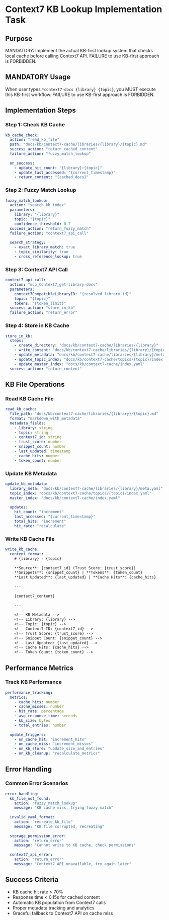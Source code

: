 <!-- Powered by BMAD™ Core -->

# Context7 KB Lookup Implementation Task

## Purpose
MANDATORY: Implement the actual KB-first lookup system that checks local cache before calling Context7 API. FAILURE to use KB-first approach is FORBIDDEN.

## MANDATORY Usage
When user types `*context7-docs {library} {topic}`, you MUST execute this KB-first workflow. FAILURE to use KB-first approach is FORBIDDEN.

## Implementation Steps

### Step 1: Check KB Cache
```yaml
kb_cache_check:
  action: "read_kb_file"
  path: "docs/kb/context7-cache/libraries/{library}/{topic}.md"
  success_action: "return_cached_content"
  failure_action: "fuzzy_match_lookup"
  
  on_success:
    - update_hit_count: "{library}:{topic}"
    - update_last_accessed: "{current_timestamp}"
    - return_content: "{cached_docs}"
```

### Step 2: Fuzzy Match Lookup
```yaml
fuzzy_match_lookup:
  action: "search_kb_index"
  parameters:
    library: "{library}"
    topic: "{topic}"
    confidence_threshold: 0.7
  success_action: "return_fuzzy_match"
  failure_action: "context7_api_call"
  
  search_strategy:
    - exact_library_match: true
    - topic_similarity: true
    - cross_reference_lookup: true
```

### Step 3: Context7 API Call
```yaml
context7_api_call:
  action: "mcp_Context7_get-library-docs"
  parameters:
    context7CompatibleLibraryID: "{resolved_library_id}"
    topic: "{topic}"
    tokens: "{token_limit}"
  success_action: "store_in_kb"
  failure_action: "return_error"
```

### Step 4: Store in KB Cache
```yaml
store_in_kb:
  steps:
    - create_directory: "docs/kb/context7-cache/libraries/{library}"
    - write_content: "docs/kb/context7-cache/libraries/{library}/{topic}.md"
    - update_metadata: "docs/kb/context7-cache/libraries/{library}/meta.yaml"
    - update_topic_index: "docs/kb/context7-cache/topics/{topic}/index.yaml"
    - update_master_index: "docs/kb/context7-cache/index.yaml"
  success_action: "return_content"
```

## KB File Operations

### Read KB Cache File
```yaml
read_kb_cache:
  file_path: "docs/kb/context7-cache/libraries/{library}/{topic}.md"
  format: "markdown_with_metadata"
  metadata_fields:
    - library: string
    - topic: string
    - context7_id: string
    - trust_score: number
    - snippet_count: number
    - last_updated: timestamp
    - cache_hits: number
    - token_count: number
```

### Update KB Metadata
```yaml
update_kb_metadata:
  library_meta: "docs/kb/context7-cache/libraries/{library}/meta.yaml"
  topic_index: "docs/kb/context7-cache/topics/{topic}/index.yaml"
  master_index: "docs/kb/context7-cache/index.yaml"
  
  updates:
    hit_count: "increment"
    last_accessed: "{current_timestamp}"
    total_hits: "increment"
    hit_rate: "recalculate"
```

### Write KB Cache File
```yaml
write_kb_cache:
  content_format: |
    # {library} - {topic}
    
    **Source**: {context7_id} (Trust Score: {trust_score})
    **Snippets**: {snippet_count} | **Tokens**: {token_count}
    **Last Updated**: {last_updated} | **Cache Hits**: {cache_hits}
    
    ---
    
    {context7_content}
    
    ---
    
    <!-- KB Metadata -->
    <!-- Library: {library} -->
    <!-- Topic: {topic} -->
    <!-- Context7 ID: {context7_id} -->
    <!-- Trust Score: {trust_score} -->
    <!-- Snippet Count: {snippet_count} -->
    <!-- Last Updated: {last_updated} -->
    <!-- Cache Hits: {cache_hits} -->
    <!-- Token Count: {token_count} -->
```

## Performance Metrics

### Track KB Performance
```yaml
performance_tracking:
  metrics:
    - cache_hits: number
    - cache_misses: number
    - hit_rate: percentage
    - avg_response_time: seconds
    - kb_size: bytes
    - total_entries: number
  
  update_triggers:
    - on_cache_hit: "increment_hits"
    - on_cache_miss: "increment_misses"
    - on_kb_store: "update_size_and_entries"
    - on_kb_cleanup: "recalculate_metrics"
```

## Error Handling

### Common Error Scenarios
```yaml
error_handling:
  kb_file_not_found:
    action: "fuzzy_match_lookup"
    message: "KB cache miss, trying fuzzy match"
  
  invalid_yaml_format:
    action: "recreate_kb_file"
    message: "KB file corrupted, recreating"
  
  storage_permission_error:
    action: "return_error"
    message: "Cannot write to KB cache, check permissions"
  
  context7_api_error:
    action: "return_error"
    message: "Context7 API unavailable, try again later"
```

## Success Criteria
- KB cache hit rate > 70%
- Response time < 0.15s for cached content
- Automatic KB population from Context7 calls
- Proper metadata tracking and analytics
- Graceful fallback to Context7 API on cache miss
